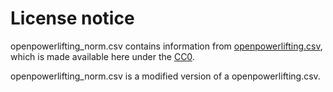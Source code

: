 # License notice

openpowerlifting_norm.csv contains information from [openpowerlifting.csv](https://www.kaggle.com/datasets/dansbecker/powerlifting-database), which is made available here under the [CC0](https://creativecommons.org/publicdomain/zero/1.0/).

openpowerlifting_norm.csv is a modified version of a openpowerlifting.csv.